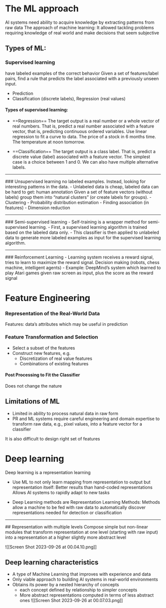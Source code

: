 # The ML approach
AI systems need ability to acquire knowledge by extracting patterns from raw data
The approach of machine learning: It allowed tackling problems requiring knowledge of real world and make decisions that seem subjective
## Types of ML:
### Supervised learning 
have labeled examples of the correct behavior
Given a set of features/label pairs, find a rule that predicts the label associated with a previously unseen input. 
- Prediction 
- Classification (discrete labels), Regression (real values)
#### Types of supervised learning:

- ==Regression==
  The target output is a real number or a whole vector of real numbers. That is, predict a real number associated with a feature vector, that is, predicting continuous ordered variables.
	  Use linear regression to fit a curve to data.
		  The price of a stock in 6 months time. 
		  The temperature at noon tomorrow.

- ==Classification==
  The target output is a class label. That is, predict a discrete value (label) associated with a feature vector. 
	  The simplest case is a choice between 1 and 0. 
	  We can also have multiple alternative labels.

<hr>
### Unsupervised learning
no labeled examples. Instead, looking for interesting patterns in the data. - Unlabeled data is cheap, labeled data can be hard to get: human annotation Given a set of feature vectors (without labels) group them into “natural clusters” (or create labels for groups). 
- Clustering 
- Probability distribution estimation 
- Finding association (in features) 
- Dimension reduction

<hr>
### Semi-supervised learning
- Self-training is a wrapper method for semi-supervised learning. 
- First, a supervised learning algorithm is trained based on the labeled data only. 
- This classifier is then applied to unlabeled data to generate more labeled examples as input for the supervised learning algorithm.

<hr>
### Reinforcement Learning
- Learning system receives a reward signal, tries to learn to maximize the reward signal. Decision making (robots, chess machine, intelligent agents) 
- Example: DeepMind’s system which learned to play Atari games given raw screen as input, plus the score as the reward signal


# Feature Engineering
### Representation of the Real-World Data 
Features: data’s attributes which may be useful in prediction 
### Feature Transformation and Selection
- Select a subset of the features 
- Construct new features, e.g. 
	- Discretization of real value features 
	- Combinations of existing features 
#### Post Processing to Fit the Classifier 
Does not change the nature

## Limitations of ML
- Limited in ability to process natural data in raw form
- PR and ML systems require careful engineering and domain expertise to transform raw data, e.g., pixel values, into a feature vector for a classifier

It is also difficult to design right set of features 

# Deep learning
Deep learning is a representation learning
- Use ML to not only learn mapping from representation to output but representation itself:
  Better results than hand-coded representations
  Allows AI systems to rapidly adapt to new tasks

- Deep Learning methods are Representation Learning Methods:
  Methods allow a machine to be fed with raw data to automatically discover representations needed for detection or classification

<hr>
## Representation with multiple levels
Compose simple but non-linear modules that transform representation at one level (starting with raw input) into a representation at a higher slightly more abstract level

![[Screen Shot 2023-09-26 at 00.04.10.png]]

## Deep learning characteristics
- A type of Machine Learning that improves with experience and data
- Only viable approach to building AI systems in real-world environments
- Obtains its power by a nested hierarchy of concepts
	- each concept defined by relationship to simpler concepts
	- More abstract representations computed in terms of less abstract ones
![[Screen Shot 2023-09-26 at 00.07.03.png]]
